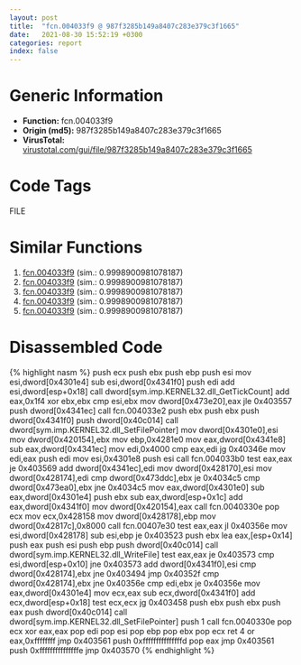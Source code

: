 ```yaml
---
layout: post
title:  "fcn.004033f9 @ 987f3285b149a8407c283e379c3f1665"
date:   2021-08-30 15:52:19 +0300
categories: report
index: false
---
```


# Generic Information
- **Function:** fcn.004033f9
- **Origin (md5):** 987f3285b149a8407c283e379c3f1665
- **VirusTotal:** [virustotal.com/gui/file/987f3285b149a8407c283e379c3f1665][virustotal_ref]

# Code Tags
<span class="tag" id="FILE">FILE</span>


# Similar Functions

1. [fcn.004033f9][similar_1_ref] (sim.: 0.9998900981078187)
2. [fcn.004033f9][similar_2_ref] (sim.: 0.9998900981078187)
3. [fcn.004033f9][similar_3_ref] (sim.: 0.9998900981078187)
4. [fcn.004033f9][similar_4_ref] (sim.: 0.9998900981078187)
5. [fcn.004033f9][similar_5_ref] (sim.: 0.9998900981078187)


# Disassembled Code

{% highlight nasm %}
push ecx
push ebx
push ebp
push esi
mov esi,dword[0x4301e4]
sub esi,dword[0x4341f0]
push edi
add esi,dword[esp+0x18]
call dword[sym.imp.KERNEL32.dll_GetTickCount]
add eax,0x1f4
xor ebx,ebx
cmp esi,ebx
mov dword[0x473e20],eax
jle 0x403557
push dword[0x4341ec]
call fcn.004033e2
push ebx
push ebx
push dword[0x4341f0]
push dword[0x40c014]
call dword[sym.imp.KERNEL32.dll_SetFilePointer]
mov dword[0x4301e0],esi
mov dword[0x420154],ebx
mov ebp,0x4281e0
mov eax,dword[0x4341e8]
sub eax,dword[0x4341ec]
mov edi,0x4000
cmp eax,edi
jg 0x40346e
mov edi,eax
push edi
mov esi,0x4301e8
push esi
call fcn.004033b0
test eax,eax
je 0x403569
add dword[0x4341ec],edi
mov dword[0x428170],esi
mov dword[0x428174],edi
cmp dword[0x473ddc],ebx
je 0x4034c5
cmp dword[0x473ea0],ebx
jne 0x4034c5
mov eax,dword[0x4301e0]
sub eax,dword[0x4301e4]
push ebx
sub eax,dword[esp+0x1c]
add eax,dword[0x4341f0]
mov dword[0x420154],eax
call fcn.0040330e
pop ecx
mov ecx,0x428158
mov dword[0x428178],ebp
mov dword[0x42817c],0x8000
call fcn.00407e30
test eax,eax
jl 0x40356e
mov esi,dword[0x428178]
sub esi,ebp
je 0x403523
push ebx
lea eax,[esp+0x14]
push eax
push esi
push ebp
push dword[0x40c014]
call dword[sym.imp.KERNEL32.dll_WriteFile]
test eax,eax
je 0x403573
cmp esi,dword[esp+0x10]
jne 0x403573
add dword[0x4341f0],esi
cmp dword[0x428174],ebx
jne 0x403494
jmp 0x40352f
cmp dword[0x428174],ebx
jne 0x40356e
cmp edi,ebx
je 0x40356e
mov eax,dword[0x4301e4]
mov ecx,eax
sub ecx,dword[0x4341f0]
add ecx,dword[esp+0x18]
test ecx,ecx
jg 0x403458
push ebx
push ebx
push eax
push dword[0x40c014]
call dword[sym.imp.KERNEL32.dll_SetFilePointer]
push 1
call fcn.0040330e
pop ecx
xor eax,eax
pop edi
pop esi
pop ebp
pop ebx
pop ecx
ret 4
or eax,0xffffffff
jmp 0x403561
push 0xfffffffffffffffd
pop eax
jmp 0x403561
push 0xfffffffffffffffe
jmp 0x403570
{% endhighlight %}


[similar_1_ref]: /report/fcn.004033f9@0a0cabcf61ae0cbba2b913f9f2f07305
[similar_2_ref]: /report/fcn.004033f9@e88e20d68d7b3df5aa8f6d5028e52001
[similar_3_ref]: /report/fcn.004033f9@e7582fc3dadb394a1457ab7e7fbbe9a7
[similar_4_ref]: /report/fcn.004033f9@8f8b2c5d43e03af62d4bc097b3275f12
[similar_5_ref]: /report/fcn.004033f9@6c8b5339bada4cbd03f0f446da640707
[virustotal_ref]: https://www.virustotal.com/gui/file/987f3285b149a8407c283e379c3f1665